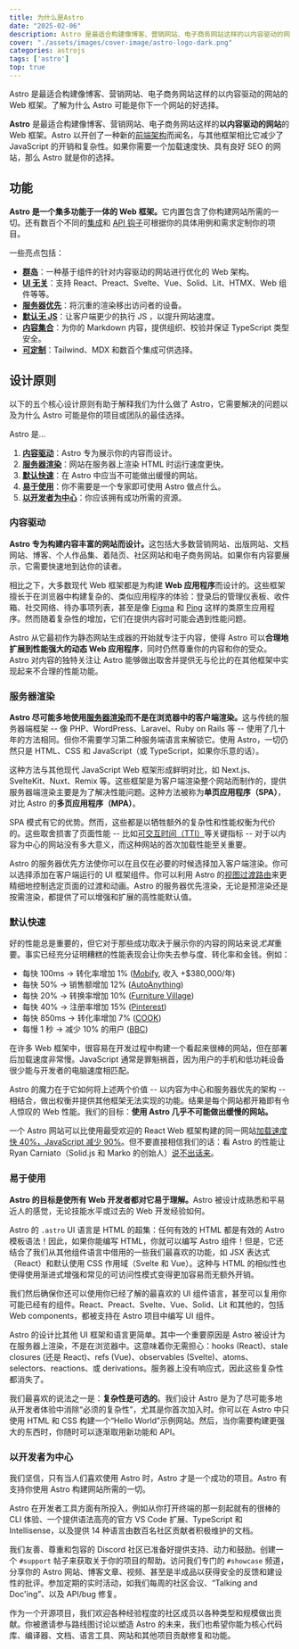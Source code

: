 ```yaml
---
title: 为什么是Astro
date: "2025-02-06"
description: Astro 是最适合构建像博客、营销网站、电子商务网站这样的以内容驱动的网站的 Web 框架。了解为什么 Astro 可能是你下一个网站的好选择。
cover: "./assets/images/cover-image/astro-logo-dark.png"
categories: astrojs
tags: ['astro']
top: true
---
```


Astro 是最适合构建像博客、营销网站、电子商务网站这样的以内容驱动的网站的 Web 框架。了解为什么 Astro 可能是你下一个网站的好选择。

**Astro** 是最适合构建像博客、营销网站、电子商务网站这样的**以内容驱动的网站**的 Web 框架。Astro 以开创了一种新的[前端架构](/zh-cn/concepts/islands/)而闻名，与其他框架相比它减少了 JavaScript 的开销和复杂性。如果你需要一个加载速度快、具有良好 SEO 的网站，那么 Astro 就是你的选择。

## 功能

<strong>Astro 是一个集多功能于一体的 Web 框架。</strong>它内置包含了你构建网站所需的一切。还有数百个不同的[集成](https://astro.build/integrations/)和 [API 钩子](/zh-cn/reference/integrations-reference/)可根据你的具体用例和需求定制你的项目。

一些亮点包括：

- **[群岛](/introduce/群岛#群岛)**：一种基于组件的针对内容驱动的网站进行优化的 Web 架构。
- **[UI 无关](/introduce/UI无关#UI无关)**：支持 React、Preact、Svelte、Vue、Solid、Lit、HTMX、Web 组件等等。
- **[服务器优先](/introduce/服务器优先#服务器优先)**：将沉重的渲染移出访问者的设备。
- **[默认无 JS](/introduce/默认无JS#默认无JS)**：让客户端更少的执行 JS ，以提升网站速度。
- **[内容集合](/introduce/内容集合#内容集合)**：为你的 Markdown 内容，提供组织、校验并保证 TypeScript 类型安全。
- **[可定制](/introduce/可定制#可定制)**：Tailwind、MDX 和数百个集成可供选择。

## 设计原则

以下的五个核心设计原则有助于解释我们为什么做了 Astro，它需要解决的问题以及为什么 Astro 可能是你的项目或团队的最佳选择。

Astro 是…

1. **[内容驱动](#内容驱动)**：Astro 专为展示你的内容而设计。
2. **[服务器渲染](#服务器渲染)**：网站在服务器上渲染 HTML 时运行速度更快。
3. **[默认快速](#默认快速)**：在 Astro 中应当不可能做出缓慢的网站。
4. **[易于使用](#易于使用)**：你不需要是一个专家即可使用 Astro 做点什么。
5. **[以开发者为中心](#以开发者为中心)**：你应该拥有成功所需的资源。

### 内容驱动

<strong>Astro 专为构建内容丰富的网站而设计。</strong>这包括大多数营销网站、出版网站、文档网站、博客、个人作品集、着陆页、社区网站和电子商务网站。如果你有内容要展示，它需要快速地到达你的读者。

相比之下，大多数现代 Web 框架都是为构建 **Web 应用程序**而设计的。这些框架擅长于在浏览器中构建复杂的、类似应用程序的体验：登录后的管理仪表板、收件箱、社交网络、待办事项列表，甚至是像 [Figma](https://figma.com) 和 [Ping](https://ping.gg/) 这样的类原生应用程序。然而随着复杂性的增加，它们在提供内容时可能会遇到性能问题。

Astro 从它最初作为静态网站生成器的开始就专注于内容，使得 Astro 可以**合理地扩展到性能强大的动态 Web 应用程序**，同时仍然尊重你的内容和你的受众。Astro 对内容的独特关注让 Astro 能够做出取舍并提供无与伦比的在其他框架中实现起来不合理的性能功能。

### 服务器渲染

<strong>Astro 尽可能多地使用[服务器渲染](/zh-cn/basics/rendering-modes/)而不是在浏览器中的客户端渲染。</strong>这与传统的服务器端框架 -- 像 PHP、WordPress、Laravel、Ruby on Rails 等 -- 使用了几十年的方法相同。但你不需要学习第二种服务端语言来解锁它。使用 Astro，一切仍然只是 HTML、CSS 和 JavaScript（或 TypeScript，如果你乐意的话）。

这种方法与其他现代 JavaScript Web 框架形成鲜明对比，如 Next.js、SvelteKit、Nuxt、Remix 等。这些框架是为客户端渲染整个网站而制作的，提供服务器端渲染主要是为了解决性能问题。这种方法被称为**单页应用程序（SPA）**，对比 Astro 的**多页应用程序（MPA）**。

SPA 模式有它的优势。然而，这些都是以牺牲额外的复杂性和性能权衡为代价的。这些取舍损害了页面性能 -- 比如[可交互时间（TTI）](https://web.dev/interactive/)等关键指标 -- 对于以内容为中心的网站没有多大意义，而这种网站的首次加载性能至关重要。

Astro 的服务器优先方法使你可以在且仅在必要的时候选择加入客户端渲染。你可以选择添加在客户端运行的 UI 框架组件。你可以利用 Astro 的[视图过渡路由](/zh-cn/guides/view-transitions/)来更精细地控制选定页面的过渡和动画。Astro 的服务器优先渲染，无论是预渲染还是按需渲染，都提供了可以增强和扩展的高性能默认值。

### 默认快速

好的性能总是重要的，但它对于那些成功取决于展示你的内容的网站来说*尤其*重要。事实已经充分证明糟糕的性能表现会让你失去参与度、转化率和金钱。例如：

- 每快 100ms → 转化率增加 1% ([Mobify](https://web.dev/why-speed-matters/), 收入 +$380,000/年)
- 每快 50% → 销售额增加 12% ([AutoAnything](https://www.digitalcommerce360.com/2010/08/19/web-accelerator-revs-conversion-and-sales-autoanything/))
- 每快 20% → 转换率增加 10% ([Furniture Village](https://www.thinkwithgoogle.com/intl/en-gb/marketing-strategies/app-and-mobile/furniture-village-and-greenlight-slash-page-load-times-boosting-user-experience/))
- 每快 40% → 注册率增加 15% ([Pinterest](https://medium.com/pinterest-engineering/driving-user-growth-with-performance-improvements-cfc50dafadd7))
- 每快 850ms → 转化率增加 7% ([COOK](https://web.dev/why-speed-matters/))
- 每慢 1 秒 → 减少 10% 的用户 ([BBC](https://www.creativebloq.com/features/how-the-bbc-builds-websites-that-scale))

在许多 Web 框架中，很容易在开发过程中构建一个看起来很棒的网站，但在部署后加载速度非常慢。JavaScript 通常是罪魁祸首，因为用户的手机和低功耗设备很少能与开发者的电脑速度相匹配。

Astro 的魔力在于它如何将上述两个价值 -- 以内容为中心和服务器优先的架构 -- 相结合，做出权衡并提供其他框架无法实现的功能。结果是每个网站都开箱即有令人惊叹的 Web 性能。我们的目标：**使用 Astro 几乎不可能做出缓慢的网站。**

一个 Astro 网站可以比使用最受欢迎的 React Web 框架构建的同一网站[加载速度快 40%，JavaScript 减少 90%](https://twitter.com/t3dotgg/status/1437195415439360003)。但不要直接相信我们的话：看 Astro 的性能让 Ryan Carniato（Solid.js 和 Marko 的创始人）[说不出话来](https://youtu.be/2ZEMb_H-LYE?t=8163)。

### 易于使用

<strong>Astro 的目标是使所有 Web 开发者都对它易于理解。</strong>Astro 被设计成熟悉和平易近人的感觉，无论技能水平或过去的 Web 开发经验如何。

Astro 的 `.astro` UI 语言是 HTML 的超集：任何有效的 HTML 都是有效的 Astro 模板语法！因此，如果你能编写 HTML，你就可以编写 Astro 组件！但是，它还结合了我们从其他组件语言中借用的一些我们最喜欢的功能，如 JSX 表达式（React）和默认使用 CSS 作用域（Svelte 和 Vue）。这种与 HTML 的相似性也使得使用渐进式增强和常见的可访问性模式变得更加容易而无额外开销。

我们然后确保你还可以使用你已经了解的最喜欢的 UI 组件语言，甚至可以复用你可能已经有的组件。React、Preact、Svelte、Vue、Solid、Lit 和其他的，包括 Web components，都被支持在 Astro 项目中编写 UI 组件。

Astro 的设计比其他 UI 框架和语言更简单。其中一个重要原因是 Astro 被设计为在服务器上渲染，不是在浏览器中。这意味着你无需担心：hooks (React)、stale closures (还是 React)、refs (Vue)、observables (Svelte)、atoms、selectors、reactions、或 derivations。服务器上没有响应式，因此这些复杂性都消失了。

我们最喜欢的说法之一是：**复杂性是可选的**。我们设计 Astro 是为了尽可能多地从开发者体验中消除“必须的复杂性”，尤其是你首次加入时。你可以在 Astro 中只使用 HTML 和 CSS 构建一个“Hello World”示例网站。然后，当你需要构建更强大的东西时，你随时可以逐渐取用新功能和 API。

### 以开发者为中心

我们坚信，只有当人们喜欢使用 Astro 时，Astro 才是一个成功的项目。Astro 有支持你使用 Astro 构建网站所需的一切。

Astro 在开发者工具方面有所投入，例如从你打开终端的那一刻起就有的很棒的 CLI 体验、一个提供语法高亮的官方 VS Code 扩展、TypeScript 和 Intellisense，以及提供 14 种语言由数百名社区贡献者积极维护的文档。

我们友善、尊重和包容的 Discord 社区已准备好提供支持、动力和鼓励。创建一个 `#support` 帖子来获取关于你的项目的帮助。访问我们专门的 `#showcase` 频道，分享你的 Astro 网站、博客文章、视频、甚至是半成品以获得安全的反馈和建设性的批评。参加定期的实时活动，如我们每周的社区会议、“Talking and Doc'ing”、以及 API/bug 修复。

作为一个开源项目，我们欢迎各种经验程度的社区成员以各种类型和规模做出贡献。你被邀请参与路线图讨论以塑造 Astro 的未来，我们也希望你能为核心代码库、编译器、文档、语言工具、网站和其他项目贡献修复和功能。
